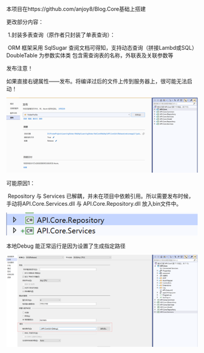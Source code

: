 本项目在https://github.com/anjoy8/Blog.Core基础上搭建

更改部分内容：

​	1.封装多表查询（原作者只封装了单表查询）：

​	ORM 框架采用 SqlSugar 查阅文档可得知，支持动态查询（拼接Lambd或SQL）
DoubleTable 为参数实体类 包含需查询表的名称，外联表及关联参数等



发布注意！

如果直接右键属性——发布。将编译过后的文件上传到服务器上，很可能无法启动！

![](docs/Img/release.png)



可能原因1：

​				Repository 与 Services 已解耦，并未在项目中依赖引用。所以需要发布时候，手动将API.Core.Services.dll 与 API.Core.Repository.dll 放入bin文件中。

![](docs/Img/Projecthierarchy.png)

本地Debug 能正常运行是因为设置了生成指定路径

![](docs/Img/PathGenerated.png)


